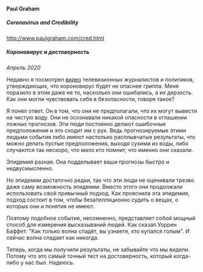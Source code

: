 #### Paul Graham

##### Coronavirus and Credibility 

http://www.paulgraham.com/cred.html

#####  Короновирус и достоверность

_Апрель 2020_

Недавно я посмотрел [видео](https://www.youtube.com/watch?v=NAh4uS4f78o) телевизионных журналистов и политиков, утверждающих, что короновирус будет не опаснее гриппа. Меня поразило в этом даже не то, насколько они ошибались, а их дерзость. Как они могли чувствовать себя в безопасности, говоря такое?

Я понял ответ. Он в том, что они не предполагали, что их могут вывести на чистую воду. Они не осознавали никакой опасности в оглашении ложных прогнозов. Эти люди постоянно делают ошибочные предположения и это сходит им с рук. Ведь прогнозируемые этими людьми события либо имеют настолько расплывчатые результаты, что можно делать пустые предположения, выходя сухими из воды, либо случаются так нескоро, что мало кто помнит, что именно они сказали.

Эпидемия разная. Она подделывает ваши прогнозы быстро и недвусмысленно.

Но эпидемии достаточно редки, так что эти люди не оценивали трезво даже саму возможность эпидемии. Вместо этого они продолжали использовать свой привычный подход. Как прояснила эта эпидемия, подход состоит в том, чтобы безапелляционно судить о вещах, о которых они и понятия не имеют.

Поэтому подобное событие, несомненно, представляет собой мощный способ для измерения высказываний людей. Как сказал Уоррен Баффет: "Как только волна спадёт, вы узнаете, кто купался голым". И сейчас волна спадает как никогда.

Теперь, когда мы получили результаты, не забывайте что мы видели. Потому что это самый точный тест на достоверность, который когда-либо у нас был. Надеюсь.